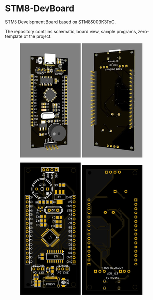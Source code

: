 # STM8-DevBoard
STM8 Development Board based on STM8S003K3TxC. 

The repository contains schematic, board view, sample programs, zero-template of the project. 

<p align="center">
  <img src="docs/top3d.jpg" style="transform: rotate(180deg); max-width: 200px;"/>
  <img src="docs/bottom3d.jpg" style="transform: rotate(180deg); max-width: 200px;"/>
</p>
<p align="center">
  <img src="docs/top2d.svg" style="transform: rotate(180deg); max-width: 200px;"/>
  <img src="docs/bottom2d.svg" style="transform: rotate(180deg); max-width: 200px;"/>
</p>

